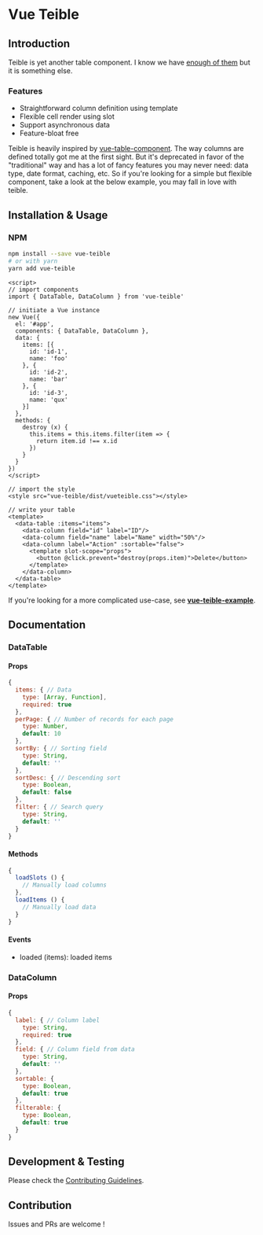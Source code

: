 # Vue Teible
## Introduction
Teible is yet another table component. I know we have [enough of them](https://github.com/vuejs/awesome-vue#table) but it is something else.

### Features
- Straightforward column definition using template
- Flexible cell render using slot
- Support asynchronous data
- Feature-bloat free

Teible is heavily inspired by [vue-table-component](https://github.com/spatie/vue-table-component). The way columns are defined totally got me at the first sight. But it's deprecated in favor of the "traditional" way and has a lot of fancy features you may never need: data type, date format, caching, etc. So if you're looking for a simple but flexible component, take a look at the below example, you may fall in love with teible.

## Installation & Usage
### NPM
```bash
npm install --save vue-teible
# or with yarn
yarn add vue-teible
```

```vue
<script>
// import components
import { DataTable, DataColumn } from 'vue-teible'

// initiate a Vue instance
new Vue({
  el: '#app',
  components: { DataTable, DataColumn },
  data: {
    items: [{
      id: 'id-1',
      name: 'foo'
    }, {
      id: 'id-2',
      name: 'bar'
    }, {
      id: 'id-3',
      name: 'qux'
    }]
  },
  methods: {
    destroy (x) {
      this.items = this.items.filter(item => {
        return item.id !== x.id
      })
    }
  }
})
</script>

// import the style
<style src="vue-teible/dist/vueteible.css"></style>

// write your table
<template>
  <data-table :items="items">
    <data-column field="id" label="ID"/>
    <data-column field="name" label="Name" width="50%"/>
    <data-column label="Action" :sortable="false">
      <template slot-scope="props">
        <button @click.prevent="destroy(props.item)">Delete</button>
      </template>
    </data-column>
  </data-table>
</template>
```

If you're looking for a more complicated use-case, see **[vue-teible-example](/packages/vue-teible-example)**.
## Documentation
### DataTable
#### Props
```js
{
  items: { // Data
    type: [Array, Function],
    required: true
  },
  perPage: { // Number of records for each page
    type: Number,
    default: 10
  },
  sortBy: { // Sorting field
    type: String,
    default: ''
  },
  sortDesc: { // Descending sort
    type: Boolean,
    default: false
  },
  filter: { // Search query
    type: String,
    default: ''
  }
}
```
#### Methods
```js
{
  loadSlots () {
    // Manually load columns
  },
  loadItems () {
    // Manually load data
  }
}
```
#### Events
+ loaded (items): loaded items

### DataColumn
#### Props
```js
{
  label: { // Column label
    type: String,
    required: true
  },
  field: { // Column field from data
    type: String,
    default: ''
  },
  sortable: {
    type: Boolean,
    default: true
  },
  filterable: {
    type: Boolean,
    default: true
  }
}
```

## Development & Testing
Please check the [Contributing Guidelines](https://github.com/hiendv/octicons-modular/blob/master/CONTRIBUTING.md).

## Contribution
Issues and PRs are welcome !
